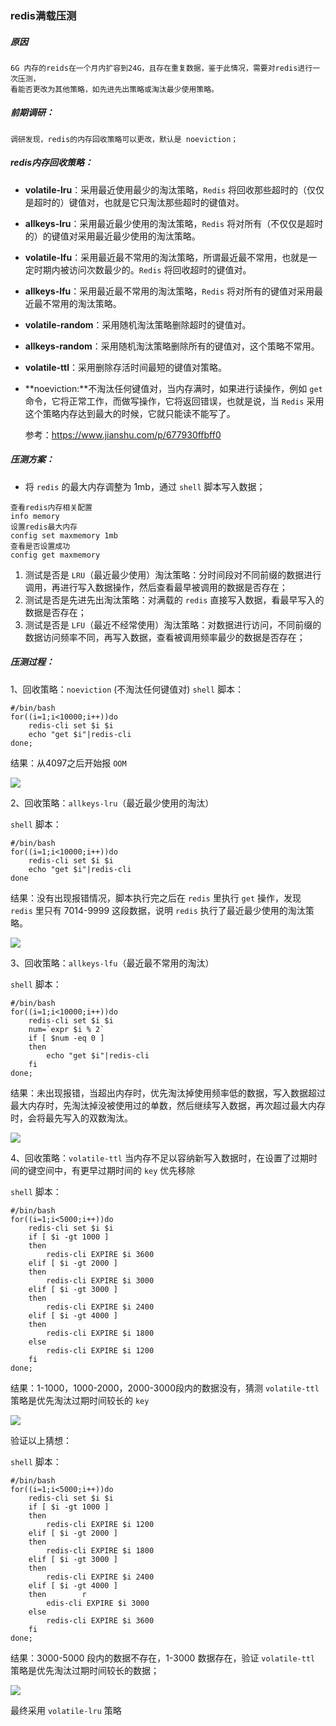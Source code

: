### redis满载压测

##### 原因

~~~
6G 内存的reids在一个月内扩容到24G，且存在重复数据，鉴于此情况，需要对redis进行一次压测，
看能否更改为其他策略，如先进先出策略或淘汰最少使用策略。
~~~

##### 前期调研：

~~~
调研发现，redis的内存回收策略可以更改，默认是 noeviction；
~~~

##### redis内存回收策略：

- **volatile-lru**：采用最近使用最少的淘汰策略，`Redis` 将回收那些超时的（仅仅是超时的）键值对，也就是它只淘汰那些超时的键值对。

- **allkeys-lru**：采用最近最少使用的淘汰策略，`Redis` 将对所有（不仅仅是超时的）的键值对采用最近最少使用的淘汰策略。

- **volatile-lfu**：采用最近最不常用的淘汰策略，所谓最近最不常用，也就是一定时期内被访问次数最少的。`Redis` 将回收超时的键值对。

- **allkeys-lfu**：采用最近最不常用的淘汰策略，`Redis` 将对所有的键值对采用最近最不常用的淘汰策略。

- **volatile-random**：采用随机淘汰策略删除超时的键值对。

- **allkeys-random**：采用随机淘汰策略删除所有的键值对，这个策略不常用。

- **volatile-ttl**：采用删除存活时间最短的键值对策略。

- **noeviction:**不淘汰任何键值对，当内存满时，如果进行读操作，例如 `get` 命令，它将正常工作，而做写操作，它将返回错误，也就是说，当 `Redis` 采用这个策略内存达到最大的时候，它就只能读不能写了。

  参考：https://www.jianshu.com/p/677930ffbff0

##### 压测方案：

- 将 `redis` 的最大内存调整为 1mb，通过 `shell` 脚本写入数据；

```
查看redis内存相关配置 
info memory 
设置redis最大内存 
config set maxmemory 1mb 
查看是否设置成功 
config get maxmemory
```

1. 测试是否是 `LRU`（最近最少使用）淘汰策略：分时间段对不同前缀的数据进行调用，再进行写入数据操作，然后查看最早被调用的数据是否存在；
2. 测试是否是先进先出淘汰策略：对满载的 `redis` 直接写入数据，看最早写入的数据是否存在；
3. 测试是否是 `LFU`（最近不经常使用）淘汰策略：对数据进行访问，不同前缀的数据访问频率不同，再写入数据，查看被调用频率最少的数据是否存在；

##### 压测过程：

1、回收策略：`noeviction` (不淘汰任何键值对)
`shell` 脚本：

```shell
#/bin/bash 
for((i=1;i<10000;i++))do 
	redis-cli set $i $i 
	echo "get $i"|redis-cli 
done;
```

结果：从4097之后开始报 `OOM`

![](https://github.com/No8LaVine/MyCode/blob/master/images/redis1.png)



2、回收策略：`allkeys-lru`（最近最少使用的淘汰）

`shell` 脚本：

```shell
#/bin/bash 
for((i=1;i<10000;i++))do 
	redis-cli set $i $i 
	echo "get $i"|redis-cli 
done
```

结果：没有出现报错情况，脚本执行完之后在 `redis` 里执行 `get` 操作，发现 `redis` 里只有 7014-9999 这段数据，说明 `redis` 执行了最近最少使用的淘汰策略。

![](https://github.com/No8LaVine/MyCode/blob/master/images/all-lru.png)



3、回收策略：`allkeys-lfu`（最近最不常用的淘汰）

`shell` 脚本：

```shell
#/bin/bash 
for((i=1;i<10000;i++))do 
	redis-cli set $i $i 
	num=`expr $i % 2` 
	if [ $num -eq 0 ] 
	then        
		echo "get $i"|redis-cli 
	fi 
done;
```

结果：未出现报错，当超出内存时，优先淘汰掉使用频率低的数据，写入数据超过最大内存时，先淘汰掉没被使用过的单数，然后继续写入数据，再次超过最大内存时，会将最先写入的双数淘汰。

![](https://github.com/No8LaVine/MyCode/blob/master/images/all-lfu.png)



4、回收策略：`volatile-ttl` 当内存不足以容纳新写入数据时，在设置了过期时间的键空间中，有更早过期时间的 `key` 优先移除

`shell` 脚本：

```shell
#/bin/bash 
for((i=1;i<5000;i++))do 
	redis-cli set $i $i 
	if [ $i -gt 1000 ] 
	then        
		redis-cli EXPIRE $i 3600 
	elif [ $i -gt 2000 ] 
	then        
		redis-cli EXPIRE $i 3000 
	elif [ $i -gt 3000 ] 
	then        
		redis-cli EXPIRE $i 2400 
	elif [ $i -gt 4000 ] 
	then        
		redis-cli EXPIRE $i 1800 
	else        
		redis-cli EXPIRE $i 1200 
	fi 
done;
```

结果：1-1000，1000-2000，2000-3000段内的数据没有，猜测 `volatile-ttl` 策略是优先淘汰过期时间较长的 `key`

![](https://github.com/No8LaVine/MyCode/blob/master/images/ttl1.png)

验证以上猜想：

`shell` 脚本：

```shell
#/bin/bash 
for((i=1;i<5000;i++))do 
	redis-cli set $i $i 
	if [ $i -gt 1000 ] 
	then        
		redis-cli EXPIRE $i 1200 
	elif [ $i -gt 2000 ] 
	then        
		redis-cli EXPIRE $i 1800 
	elif [ $i -gt 3000 ] 
	then        
		redis-cli EXPIRE $i 2400 
	elif [ $i -gt 4000 ] 
	then        r
		edis-cli EXPIRE $i 3000 
	else        
		redis-cli EXPIRE $i 3600 
	fi 
done;
```

结果：3000-5000 段内的数据不存在，1-3000 数据存在，验证 `volatile-ttl` 策略是优先淘汰过期时间较长的数据；

![](https://github.com/No8LaVine/MyCode/blob/master/images/ttl2.png)

最终采用 `volatile-lru` 策略